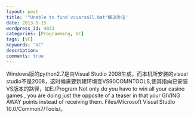 ```yaml
---
layout: post
title: '"Unable to find vcvarsall.bat"解决办法'
date: 2013-5-15
wordpress_id: 4033
categories: [Programming, VC]
tags: [VC]
keywords: "VC"
description: 
comments: true
---
```

Windows版的python2.7是由Visual Studio 2008生成，而本机所安装的visual studio不是2008，这时候需要新建环境变VS90COMNTOOLS,使其指向已安装VS版本的路径，如E:/Program Not only do you have to win all your casino games , you are doing just the opposite of a teaser in that your GIVING AWAY points instead of receiving them. Files/Microsoft Visual Studio 10.0/Common7/Tools/。